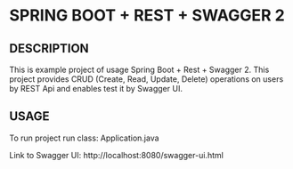 SPRING BOOT + REST + SWAGGER 2
==============================


DESCRIPTION
-----------

This is example project of usage Spring Boot + Rest + Swagger 2. 
This project provides CRUD (Create, Read, Update, Delete) operations on users
by REST Api and enables test it by Swagger UI.  

USAGE
-----

To run project run class: 
Application.java

Link to Swagger UI:
http://localhost:8080/swagger-ui.html 